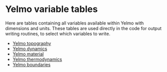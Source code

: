 # Yelmo variable tables

Here are tables containing all variables available within Yelmo with dimensions and units.
These tables are used directly in the code for output writing routines, to select which variables to write.

- [Yelmo topography](yelmo-variables-ytopo.md)
- [Yelmo dynamics](yelmo-variables-ydyn.md)
- [Yelmo material](yelmo-variables-ymat.md)
- [Yelmo thermodynamics](yelmo-variables-ytherm.md)
- [Yelmo boundaries](yelmo-variables-ybound.md)
